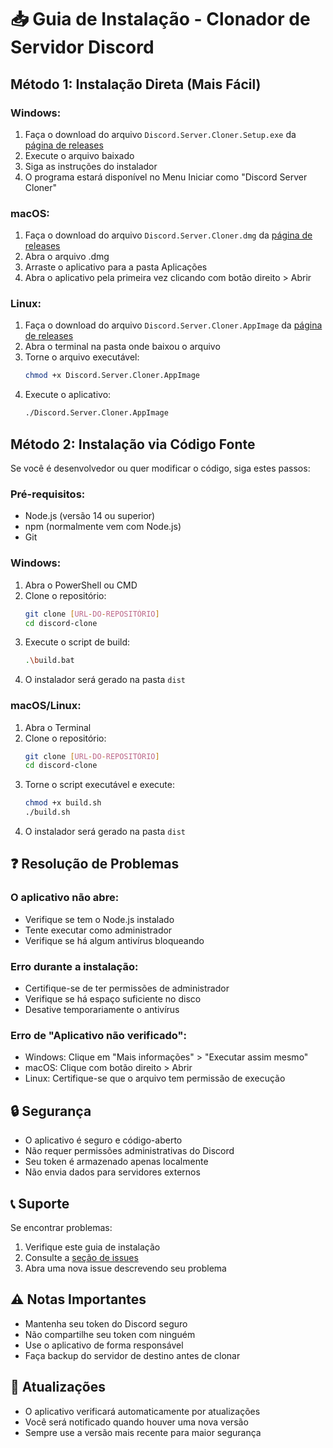 # 📥 Guia de Instalação - Clonador de Servidor Discord

## Método 1: Instalação Direta (Mais Fácil)

### Windows:
1. Faça o download do arquivo `Discord.Server.Cloner.Setup.exe` da [página de releases](../../releases)
2. Execute o arquivo baixado
3. Siga as instruções do instalador
4. O programa estará disponível no Menu Iniciar como "Discord Server Cloner"

### macOS:
1. Faça o download do arquivo `Discord.Server.Cloner.dmg` da [página de releases](../../releases)
2. Abra o arquivo .dmg
3. Arraste o aplicativo para a pasta Aplicações
4. Abra o aplicativo pela primeira vez clicando com botão direito > Abrir

### Linux:
1. Faça o download do arquivo `Discord.Server.Cloner.AppImage` da [página de releases](../../releases)
2. Abra o terminal na pasta onde baixou o arquivo
3. Torne o arquivo executável:
   ```bash
   chmod +x Discord.Server.Cloner.AppImage
   ```
4. Execute o aplicativo:
   ```bash
   ./Discord.Server.Cloner.AppImage
   ```

## Método 2: Instalação via Código Fonte

Se você é desenvolvedor ou quer modificar o código, siga estes passos:

### Pré-requisitos:
- Node.js (versão 14 ou superior)
- npm (normalmente vem com Node.js)
- Git

### Windows:
1. Abra o PowerShell ou CMD
2. Clone o repositório:
   ```bash
   git clone [URL-DO-REPOSITÓRIO]
   cd discord-clone
   ```
3. Execute o script de build:
   ```bash
   .\build.bat
   ```
4. O instalador será gerado na pasta `dist`

### macOS/Linux:
1. Abra o Terminal
2. Clone o repositório:
   ```bash
   git clone [URL-DO-REPOSITÓRIO]
   cd discord-clone
   ```
3. Torne o script executável e execute:
   ```bash
   chmod +x build.sh
   ./build.sh
   ```
4. O instalador será gerado na pasta `dist`

## ❓ Resolução de Problemas

### O aplicativo não abre:
- Verifique se tem o Node.js instalado
- Tente executar como administrador
- Verifique se há algum antivírus bloqueando

### Erro durante a instalação:
- Certifique-se de ter permissões de administrador
- Verifique se há espaço suficiente no disco
- Desative temporariamente o antivírus

### Erro de "Aplicativo não verificado":
- Windows: Clique em "Mais informações" > "Executar assim mesmo"
- macOS: Clique com botão direito > Abrir
- Linux: Certifique-se que o arquivo tem permissão de execução

## 🔒 Segurança

- O aplicativo é seguro e código-aberto
- Não requer permissões administrativas do Discord
- Seu token é armazenado apenas localmente
- Não envia dados para servidores externos

## 📞 Suporte

Se encontrar problemas:
1. Verifique este guia de instalação
2. Consulte a [seção de issues](../../issues)
3. Abra uma nova issue descrevendo seu problema

## ⚠️ Notas Importantes

- Mantenha seu token do Discord seguro
- Não compartilhe seu token com ninguém
- Use o aplicativo de forma responsável
- Faça backup do servidor de destino antes de clonar

## 🔄 Atualizações

- O aplicativo verificará automaticamente por atualizações
- Você será notificado quando houver uma nova versão
- Sempre use a versão mais recente para maior segurança
